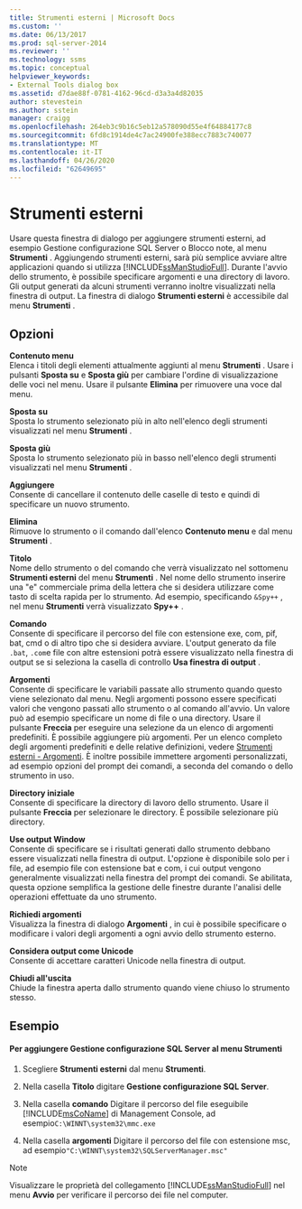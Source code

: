 ```yaml
---
title: Strumenti esterni | Microsoft Docs
ms.custom: ''
ms.date: 06/13/2017
ms.prod: sql-server-2014
ms.reviewer: ''
ms.technology: ssms
ms.topic: conceptual
helpviewer_keywords:
- External Tools dialog box
ms.assetid: d7dae88f-0781-4162-96cd-d3a3a4d82035
author: stevestein
ms.author: sstein
manager: craigg
ms.openlocfilehash: 264eb3c9b16c5eb12a578090d55e4f64884177c8
ms.sourcegitcommit: 6fd8c1914de4c7ac24900fe388ecc7883c740077
ms.translationtype: MT
ms.contentlocale: it-IT
ms.lasthandoff: 04/26/2020
ms.locfileid: "62649695"
---
```

# <a name="external-tools"></a>Strumenti esterni
  Usare questa finestra di dialogo per aggiungere strumenti esterni, ad esempio Gestione configurazione SQL Server o Blocco note, al menu **Strumenti** . Aggiungendo strumenti esterni, sarà più semplice avviare altre applicazioni quando si utilizza [!INCLUDE[ssManStudioFull](../../includes/ssmanstudiofull-md.md)]. Durante l'avvio dello strumento, è possibile specificare argomenti e una directory di lavoro. Gli output generati da alcuni strumenti verranno inoltre visualizzati nella finestra di output. La finestra di dialogo **Strumenti esterni** è accessibile dal menu **Strumenti** .  
  
## <a name="options"></a>Opzioni  
 **Contenuto menu**  
 Elenca i titoli degli elementi attualmente aggiunti al menu **Strumenti** . Usare i pulsanti **Sposta su** e **Sposta giù** per cambiare l'ordine di visualizzazione delle voci nel menu. Usare il pulsante **Elimina** per rimuovere una voce dal menu.  
  
 **Sposta su**  
 Sposta lo strumento selezionato più in alto nell'elenco degli strumenti visualizzati nel menu **Strumenti** .  
  
 **Sposta giù**  
 Sposta lo strumento selezionato più in basso nell'elenco degli strumenti visualizzati nel menu **Strumenti** .  
  
 **Aggiungere**  
 Consente di cancellare il contenuto delle caselle di testo e quindi di specificare un nuovo strumento.  
  
 **Elimina**  
 Rimuove lo strumento o il comando dall'elenco **Contenuto menu** e dal menu **Strumenti** .  
  
 **Titolo**  
 Nome dello strumento o del comando che verrà visualizzato nel sottomenu **Strumenti esterni** del menu **Strumenti** . Nel nome dello strumento inserire una "e" commerciale prima della lettera che si desidera utilizzare come tasto di scelta rapida per lo strumento. Ad esempio, specificando `&Spy++` , nel menu **Strumenti** verrà visualizzato **Spy++** .  
  
 **Comando**  
 Consente di specificare il percorso del file con estensione exe, com, pif, bat, cmd o di altro tipo che si desidera avviare. L'output generato da file `.bat`, `.com`e file con altre estensioni potrà essere visualizzato nella finestra di output se si seleziona la casella di controllo **Usa finestra di output** .  
  
 **Argomenti**  
 Consente di specificare le variabili passate allo strumento quando questo viene selezionato dal menu. Negli argomenti possono essere specificati valori che vengono passati allo strumento o al comando all'avvio. Un valore può ad esempio specificare un nome di file o una directory. Usare il pulsante **Freccia** per eseguire una selezione da un elenco di argomenti predefiniti. È possibile aggiungere più argomenti. Per un elenco completo degli argomenti predefiniti e delle relative definizioni, vedere [Strumenti esterni - Argomenti](external-tools.md). È inoltre possibile immettere argomenti personalizzati, ad esempio opzioni del prompt dei comandi, a seconda del comando o dello strumento in uso.  
  
 **Directory iniziale**  
 Consente di specificare la directory di lavoro dello strumento. Usare il pulsante **Freccia** per selezionare le directory. È possibile selezionare più directory.  
  
 **Use output Window**  
 Consente di specificare se i risultati generati dallo strumento debbano essere visualizzati nella finestra di output. L'opzione è disponibile solo per i file, ad esempio file con estensione bat e com, i cui output vengono generalmente visualizzati nella finestra del prompt dei comandi. Se abilitata, questa opzione semplifica la gestione delle finestre durante l'analisi delle operazioni effettuate da uno strumento.  
  
 **Richiedi argomenti**  
 Visualizza la finestra di dialogo **Argomenti** , in cui è possibile specificare o modificare i valori degli argomenti a ogni avvio dello strumento esterno.  
  
 **Considera output come Unicode**  
 Consente di accettare caratteri Unicode nella finestra di output.  
  
 **Chiudi all'uscita**  
 Chiude la finestra aperta dallo strumento quando viene chiuso lo strumento stesso.  
  
## <a name="example"></a>Esempio  
  
#### <a name="to-add-sql-server-configuration-manager-to-the-tools-menu"></a>Per aggiungere Gestione configurazione SQL Server al menu Strumenti  
  
1.  Scegliere **Strumenti esterni** dal menu **Strumenti**.  
  
2.  Nella casella **Titolo** digitare **Gestione configurazione SQL Server**.  
  
3.  Nella casella **comando** Digitare il percorso del file eseguibile [!INCLUDE[msCoName](../../includes/msconame-md.md)] di Management Console, ad esempio`C:\WINNT\system32\mmc.exe`  
  
4.  Nella casella **argomenti** Digitare il percorso del file con estensione msc, ad esempio`"C:\WINNT\system32\SQLServerManager.msc"`  
  
> [!NOTE]  
>  Visualizzare le proprietà del collegamento [!INCLUDE[ssManStudioFull](../../includes/ssmanstudiofull-md.md)] nel menu **Avvio** per verificare il percorso dei file nel computer.  

